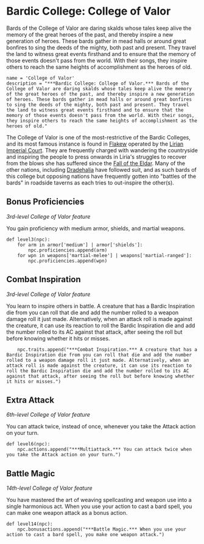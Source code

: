 # Bardic College: College of Valor
Bards of the College of Valor are daring skalds whose tales keep alive the memory of the great heroes of the past, and thereby inspire a new generation of heroes. These bards gather in mead halls or around great bonfires to sing the deeds of the mighty, both past and present. They travel the land to witness great events firsthand and to ensure that the memory of those events doesn't pass from the world. With their songs, they inspire others to reach the same heights of accomplishment as the heroes of old.

```
name = 'College of Valor'
description = "***Bardic College: College of Valor.*** Bards of the College of Valor are daring skalds whose tales keep alive the memory of the great heroes of the past, and thereby inspire a new generation of heroes. These bards gather in mead halls or around great bonfires to sing the deeds of the mighty, both past and present. They travel the land to witness great events firsthand and to ensure that the memory of those events doesn't pass from the world. With their songs, they inspire others to reach the same heights of accomplishment as the heroes of old."
```

The College of Valor is one of the most-restrictive of the Bardic Colleges, and its most famous instance is found in [Flakew](../../Cities/Flakew.md) operated by the [Lirian Imperial Court](../../Nations/Liria.md). They are frequently charged with wandering the countryside and inspiring the people to press onwards in Liria's struggles to recover from the blows she has suffered since the [Fall of the Eldar](../../History/Ancient.md). Many of the other nations, including [Dradehalia](../../Nations/Dradehalia.md) have followed suit, and as such bards of this college but opposing nations have frequently gotten into "battles of the bards" in roadside taverns as each tries to out-inspire the other(s).

## Bonus Proficiencies
*3rd-level College of Valor feature*

You gain proficiency with medium armor, shields, and martial weapons.

```
def level3(npc):
    for arm in armor['medium'] | armor['shields']:
        npc.proficiencies.append(arm)
    for wpn in weapons['martial-melee'] | weapons['martial-ranged']:
        npc.proficiencies.append(wpn)
```

## Combat Inspiration
*3rd-level College of Valor feature*

You learn to inspire others in battle. A creature that has a Bardic Inspiration die from you can roll that die and add the number rolled to a weapon damage roll it just made. Alternatively, when an attack roll is made against the creature, it can use its reaction to roll the Bardic Inspiration die and add the number rolled to its AC against that attack, after seeing the roll but before knowing whether it hits or misses.

```
    npc.traits.append("***Combat Inspiration.*** A creature that has a Bardic Inspiration die from you can roll that die and add the number rolled to a weapon damage roll it just made. Alternatively, when an attack roll is made against the creature, it can use its reaction to roll the Bardic Inspiration die and add the number rolled to its AC against that attack, after seeing the roll but before knowing whether it hits or misses.")
```

## Extra Attack
*6th-level College of Valor feature*

You can attack twice, instead of once, whenever you take the Attack action on your turn.

```
def level6(npc):
    npc.actions.append("***Multiattack.*** You can attack twice when you take the Attack action on your turn.")
```

## Battle Magic
*14th-level College of Valor feature*

You have mastered the art of weaving spellcasting and weapon use into a single harmonious act. When you use your action to cast a bard spell, you can make one weapon attack as a bonus action.

```
def level14(npc):
    npc.bonusactions.append("***Battle Magic.*** When you use your action to cast a bard spell, you make one weapon attack.")
```

